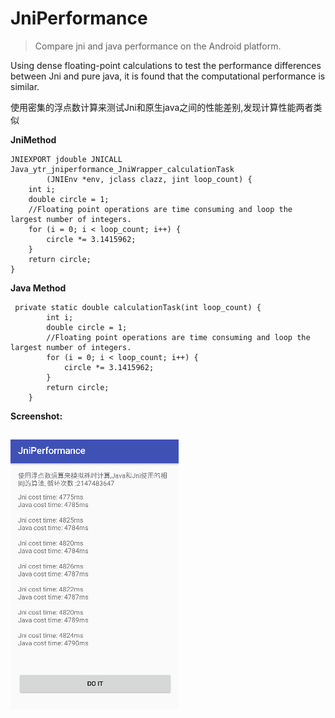 # JniPerformance

>Compare jni and java performance on the Android platform.

Using dense floating-point calculations to test the performance differences between Jni and pure java,
it is found that the computational performance is similar.

使用密集的浮点数计算来测试Jni和原生java之间的性能差别,发现计算性能两者类似

**JniMethod**
```
JNIEXPORT jdouble JNICALL Java_ytr_jniperformance_JniWrapper_calculationTask
        (JNIEnv *env, jclass clazz, jint loop_count) {
    int i;
    double circle = 1;
    //Floating point operations are time consuming and loop the largest number of integers.
    for (i = 0; i < loop_count; i++) {
        circle *= 3.1415962;
    }
    return circle;
}
```

**Java Method**
```
 private static double calculationTask(int loop_count) {
        int i;
        double circle = 1;
        //Floating point operations are time consuming and loop the largest number of integers.
        for (i = 0; i < loop_count; i++) {
            circle *= 3.1415962;
        }
        return circle;
    }

```

**Screenshot:**

![img](https://github.com/yangtianrui95/JniPerformance/blob/master/jni_pref.png)
-----
